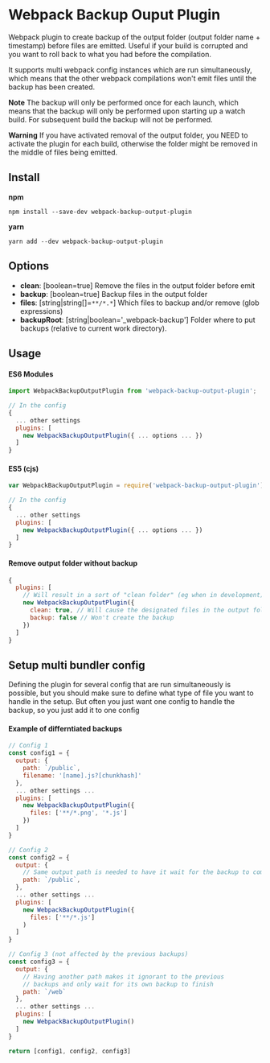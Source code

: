 # Webpack Backup Ouput Plugin

Webpack plugin to create backup of the output folder (output folder name + timestamp) before files are emitted.
Useful if your build is corrupted and you want to roll back to what you had before the compilation.

It supports multi webpack config instances which are run simultaneously, which means that the other webpack compilations
won't emit files until the backup has been created.

**Note**
The backup will only be performed once for each launch, which means that the backup will only be performed upon starting up a watch build. For subsequent build the backup will not be performed.

**Warning**
If you have activated removal of the output folder, you NEED to activate the plugin for each build, otherwise the folder might be removed in the middle of files being emitted.

## Install

**npm**
```
npm install --save-dev webpack-backup-output-plugin
```

**yarn**
```
yarn add --dev webpack-backup-output-plugin
```

## Options

* **clean**: [boolean=true] Remove the files in the output folder before emit
* **backup**: [boolean=true] Backup files in the output folder
* **files**: [string|string[]=`**/*.*`] Which files to backup and/or remove (glob expressions)
* **backupRoot**: [string|boolean='\_webpack-backup'] Folder where to put backups (relative to current work directory).

## Usage

#### ES6 Modules
```js
import WebpackBackupOutputPlugin from 'webpack-backup-output-plugin';

// In the config
{
  ... other settings
  plugins: [
    new WebpackBackupOutputPlugin({ ... options ... })
  ]
}
```

#### ES5 (cjs)
```js
var WebpackBackupOutputPlugin = require('webpack-backup-output-plugin').default;

// In the config
{
  ... other settings
  plugins: [
    new WebpackBackupOutputPlugin({ ... options ... })
  ]
}
```

#### Remove output folder without backup
```js
{
  plugins: [
    // Will result in a sort of "clean folder" (eg when in development)
    new WebpackBackupOutputPlugin({
      clean: true, // Will cause the designated files in the output folder to be removed
      backup: false // Won't create the backup
    })
  ]
}
```

## Setup multi bundler config

Defining the plugin for several config that are run simultaneously is possible,
but you should make sure to define what type of file you want to handle in the
setup. But often you just want one config to handle the backup, so you just add
it to one config

#### Example of differntiated backups
```js
// Config 1
const config1 = {
  output: {
    path: `/public`,
    filename: '[name].js?[chunkhash]'
  },
  ... other settings ...
  plugins: [
    new WebpackBackupOutputPlugin({
      files: ['**/*.png', '*.js']
    })
  ]
}

// Config 2
const config2 = {
  output: {
    // Same output path is needed to have it wait for the backup to complete
    path: `/public`,
  },
  ... other settings ...
  plugins: [
    new WebpackBackupOutputPlugin({
      files: ['**/*.js']
    )
  ]
}

// Config 3 (not affected by the previous backups)
const config3 = {
  output: {
    // Having another path makes it ignorant to the previous
    // backups and only wait for its own backup to finish
    path: `/web`
  },
  ... other settings ...
  plugins: [
    new WebpackBackupOutputPlugin()
  ]
}

return [config1, config2, config3]
```
